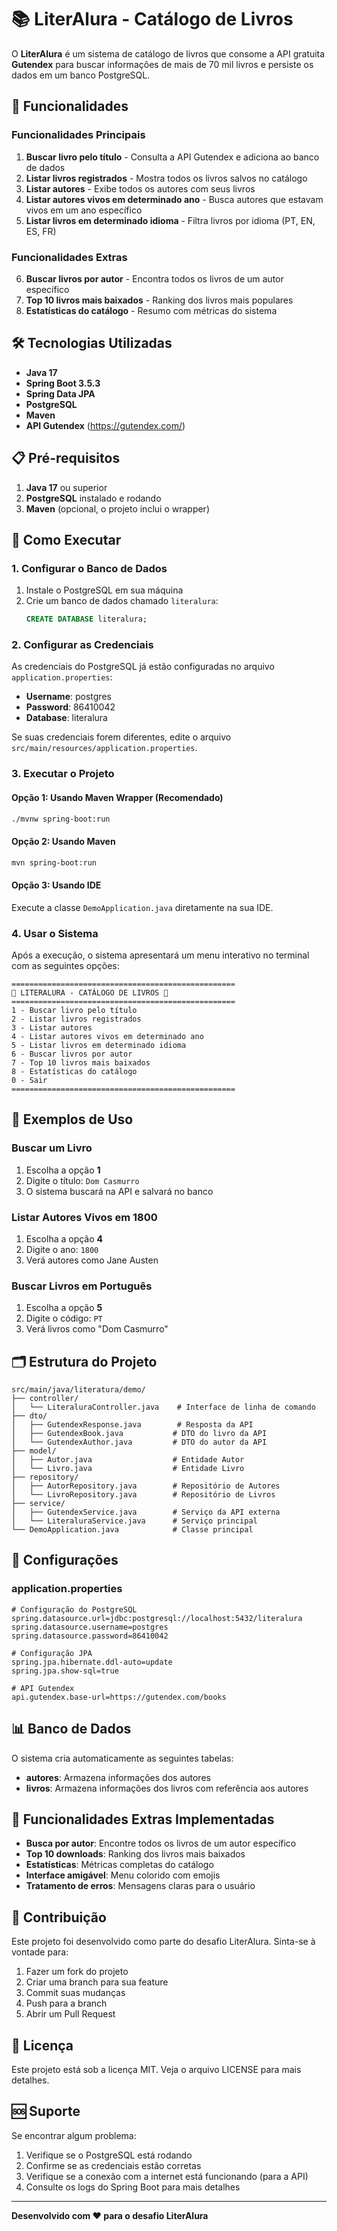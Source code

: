 # 📚 LiterAlura - Catálogo de Livros

O **LiterAlura** é um sistema de catálogo de livros que consome a API gratuita **Gutendex** para buscar informações de mais de 70 mil livros e persiste os dados em um banco PostgreSQL.

## 🎯 Funcionalidades

### Funcionalidades Principais

1. **Buscar livro pelo título** - Consulta a API Gutendex e adiciona ao banco de dados
2. **Listar livros registrados** - Mostra todos os livros salvos no catálogo
3. **Listar autores** - Exibe todos os autores com seus livros
4. **Listar autores vivos em determinado ano** - Busca autores que estavam vivos em um ano específico
5. **Listar livros em determinado idioma** - Filtra livros por idioma (PT, EN, ES, FR)

### Funcionalidades Extras

6. **Buscar livros por autor** - Encontra todos os livros de um autor específico
7. **Top 10 livros mais baixados** - Ranking dos livros mais populares
8. **Estatísticas do catálogo** - Resumo com métricas do sistema

## 🛠️ Tecnologias Utilizadas

- **Java 17**
- **Spring Boot 3.5.3**
- **Spring Data JPA**
- **PostgreSQL**
- **Maven**
- **API Gutendex** (https://gutendex.com/)

## 📋 Pré-requisitos

1. **Java 17** ou superior
2. **PostgreSQL** instalado e rodando
3. **Maven** (opcional, o projeto inclui o wrapper)

## 🚀 Como Executar

### 1. Configurar o Banco de Dados

1. Instale o PostgreSQL em sua máquina
2. Crie um banco de dados chamado `literalura`:
   ```sql
   CREATE DATABASE literalura;
   ```

### 2. Configurar as Credenciais

As credenciais do PostgreSQL já estão configuradas no arquivo `application.properties`:

- **Username**: postgres
- **Password**: 86410042
- **Database**: literalura

Se suas credenciais forem diferentes, edite o arquivo `src/main/resources/application.properties`.

### 3. Executar o Projeto

#### Opção 1: Usando Maven Wrapper (Recomendado)

```bash
./mvnw spring-boot:run
```

#### Opção 2: Usando Maven

```bash
mvn spring-boot:run
```

#### Opção 3: Usando IDE

Execute a classe `DemoApplication.java` diretamente na sua IDE.

### 4. Usar o Sistema

Após a execução, o sistema apresentará um menu interativo no terminal com as seguintes opções:

```
==================================================
🎯 LITERALURA - CATÁLOGO DE LIVROS 🎯
==================================================
1 - Buscar livro pelo título
2 - Listar livros registrados
3 - Listar autores
4 - Listar autores vivos em determinado ano
5 - Listar livros em determinado idioma
6 - Buscar livros por autor
7 - Top 10 livros mais baixados
8 - Estatísticas do catálogo
0 - Sair
==================================================
```

## 📖 Exemplos de Uso

### Buscar um Livro

1. Escolha a opção **1**
2. Digite o título: `Dom Casmurro`
3. O sistema buscará na API e salvará no banco

### Listar Autores Vivos em 1800

1. Escolha a opção **4**
2. Digite o ano: `1800`
3. Verá autores como Jane Austen

### Buscar Livros em Português

1. Escolha a opção **5**
2. Digite o código: `PT`
3. Verá livros como "Dom Casmurro"

## 🗂️ Estrutura do Projeto

```
src/main/java/literatura/demo/
├── controller/
│   └── LiteraluraController.java    # Interface de linha de comando
├── dto/
│   ├── GutendexResponse.java        # Resposta da API
│   ├── GutendexBook.java           # DTO do livro da API
│   └── GutendexAuthor.java         # DTO do autor da API
├── model/
│   ├── Autor.java                  # Entidade Autor
│   └── Livro.java                  # Entidade Livro
├── repository/
│   ├── AutorRepository.java        # Repositório de Autores
│   └── LivroRepository.java        # Repositório de Livros
├── service/
│   ├── GutendexService.java        # Serviço da API externa
│   └── LiteraluraService.java      # Serviço principal
└── DemoApplication.java            # Classe principal
```

## 🔧 Configurações

### application.properties

```properties
# Configuração do PostgreSQL
spring.datasource.url=jdbc:postgresql://localhost:5432/literalura
spring.datasource.username=postgres
spring.datasource.password=86410042

# Configuração JPA
spring.jpa.hibernate.ddl-auto=update
spring.jpa.show-sql=true

# API Gutendex
api.gutendex.base-url=https://gutendex.com/books
```

## 📊 Banco de Dados

O sistema cria automaticamente as seguintes tabelas:

- **autores**: Armazena informações dos autores
- **livros**: Armazena informações dos livros com referência aos autores

## 🌟 Funcionalidades Extras Implementadas

- **Busca por autor**: Encontre todos os livros de um autor específico
- **Top 10 downloads**: Ranking dos livros mais baixados
- **Estatísticas**: Métricas completas do catálogo
- **Interface amigável**: Menu colorido com emojis
- **Tratamento de erros**: Mensagens claras para o usuário

## 🤝 Contribuição

Este projeto foi desenvolvido como parte do desafio LiterAlura. Sinta-se à vontade para:

1. Fazer um fork do projeto
2. Criar uma branch para sua feature
3. Commit suas mudanças
4. Push para a branch
5. Abrir um Pull Request

## 📝 Licença

Este projeto está sob a licença MIT. Veja o arquivo LICENSE para mais detalhes.

## 🆘 Suporte

Se encontrar algum problema:

1. Verifique se o PostgreSQL está rodando
2. Confirme se as credenciais estão corretas
3. Verifique se a conexão com a internet está funcionando (para a API)
4. Consulte os logs do Spring Boot para mais detalhes

---

**Desenvolvido com ❤️ para o desafio LiterAlura**
